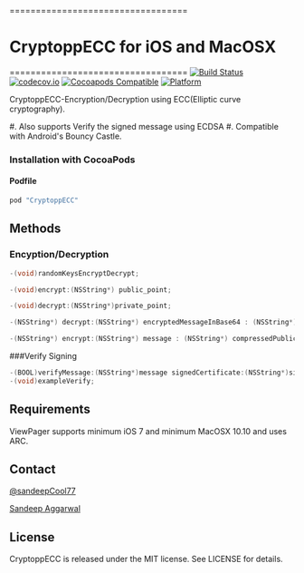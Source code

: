 ==================================
# CryptoppECC for iOS and MacOSX
==================================
[![Build Status](https://travis-ci.org/CryptoppECC/CryptoppECC.svg)](https://travis-ci.org/CryptoppECC/CryptoppECC)
[![codecov.io](https://codecov.io/github/CryptoppECC/CryptoppECC/coverage.svg?branch=master)](https://codecov.io/github/CryptoppECC/CryptoppECC?branch=master)
[![Cocoapods Compatible](https://img.shields.io/cocoapods/v/CryptoppECC.svg)](https://img.shields.io/cocoapods/v/CryptoppECC.svg)
[![Platform](https://img.shields.io/cocoapods/p/CryptoppECC.svg?style=flat)](http://cocoadocs.org/docsets/CryptoppECC)

CryptoppECC-Encryption/Decryption using ECC(Elliptic curve cryptography).

#. Also supports Verify the signed message using ECDSA
#. Compatible with Android's Bouncy Castle.

### Installation with CocoaPods

#### Podfile

```ruby
pod "CryptoppECC"

```

## Methods

### Encyption/Decryption

```objective-c
-(void)randomKeysEncryptDecrypt;

-(void)encrypt:(NSString*) public_point;

-(void)decrypt:(NSString*)private_point;

-(NSString*) decrypt:(NSString*) encryptedMessageInBase64 : (NSString*) privateKeyExponentInBase64 curve:(CurveType)curveType;

-(NSString*) encrypt:(NSString*) message : (NSString*) compressedPublicKeyPointInBase64 curve:(CurveType)curveType;

```

###Verify Signing

```objective-c
-(BOOL)verifyMessage:(NSString*)message signedCertificate:(NSString*)signedCertificateInBase64  compressedServerPublicPoint:(NSString*)compressedServerPublicPointInBase64  curve:(CurveType)curveType;
-(void)exampleVerify;
```

## Requirements

ViewPager supports minimum iOS 7 and minimum MacOSX 10.10 and uses ARC.


## Contact
[@sandeepCool77](https://twitter.com/sandeepCool77)

[Sandeep Aggarwal](mailto:smartsandeep1129@gmail.com)

## License

CryptoppECC is released under the MIT license. See LICENSE for details.
